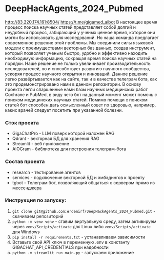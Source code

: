 # DeepHackAgents_2024_Pubmed
http://83.220.174.161:8504/
https://t.me/gigamed_aibot
В настоящее время процесс поиска научных статей представляет собой долгий и неудобный процесс, забирающий у ученых ценное время, которое они могли бы использовать для исследований. Но наша команда предлагает современное решение этой проблемы. Мы соединили силы языковой модели с преимуществами векторных баз данных, создав инструмент, который позволяет ученым быстро, удобно и эффективно находить необходимую информацию, сокращая время поиска научных статей на порядки. Наше решение не только увеличивает производительность исследователей, но и способствует развитию научного сообщества, ускоряя процесс научного открытия и инноваций. Данное решение легко развёртывается как на сайте, так и в качестве телеграм бота, как это продемонстрировано нами в данном репозитории. В основу проекта легли спаршенные нами базы научных медицинских работ Cochrane и PubMed, в виду чего бот на данный момент может помочь с поиском медицинских научных статей. Помимо помощи с поиском статей бот способен дать осмысленный совет по здоровью, например, каких врачей следует посетить при указанной болезни.

### Стэк проекта
  * GigaChatPro - LLM поверх которой наложен RAG
  * Qdrant - векторная БД для хранения RAG
  * Streamlit - веб приложение
  * AIOGram - библиотека для построения телеграм-бота

### Состав проекта
  * research - тестирование агентов
  * services - подключение векторной БД и эмбэдингов к проекту
  * tgbot - Телеграм бот, позволяющий общаться с сервером прямо из мессенджера

### Инструкция по запуску:
1. ```git clone git@github.com:erdenirf/DeepHackAgents_2024_Pubmed.git``` - скачиваем репозиторий
2. ```python -m venv venv``` - ставим виртуальную среду, затем активируем через ```venv/Scripts/activate``` для Linux либо ```venv/Scripts/activate``` для Windows
3. ```pip install -r requirements.txt``` - устанавливаем зависимости
4. Вставьте свой API ключ в переменную .env в константу GIGACHAT_API_CREDENTIALS при надобности
5. ```python -m streamlit run main.py``` - запускаем приложение

 
